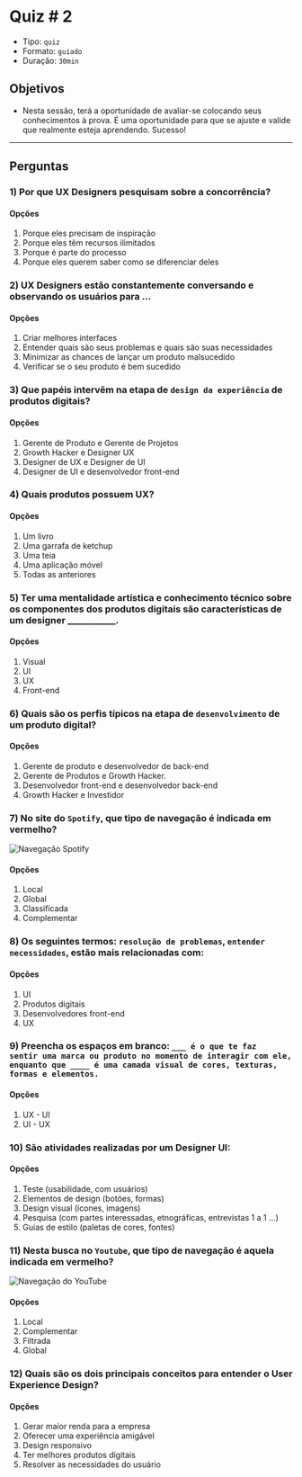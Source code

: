 # Quiz # 2

* Tipo: `quiz`
* Formato: `guiado`
* Duração: `30min`

## Objetivos

* Nesta sessão, terá a oportunidade de avaliar-se colocando seus conhecimentos à prova. É uma oportunidade para que se ajuste e valide que realmente esteja aprendendo. Sucesso!

***

## Perguntas

### 1) Por que UX Designers pesquisam sobre a concorrência?

#### Opções

1. Porque eles precisam de inspiração
2. Porque eles têm recursos ilimitados
3. Porque é parte do processo
4. Porque eles querem saber como se diferenciar deles

<solution style="display:none;">4</solution>

### 2) UX Designers estão constantemente conversando e observando os usuários para ...

#### Opções

1. Criar melhores interfaces
2. Entender quais são seus problemas e quais são suas necessidades
3. Minimizar as chances de lançar um produto malsucedido
4. Verificar se o seu produto é bem sucedido

<solution style="display:none;">2</solution>

### 3) Que papéis intervêm na etapa de `design da experiência` de produtos digitais?

#### Opções

1. Gerente de Produto e Gerente de Projetos
2. Growth Hacker e Designer UX
3. Designer de UX e Designer de UI
4. Designer de UI e desenvolvedor front-end

<solution style="display:none;">3</solution>

### 4) Quais produtos possuem UX?

#### Opções

1. Um livro
2. Uma garrafa de ketchup
3. Uma teia
4. Uma aplicação móvel
5. Todas as anteriores

<solution style="display:none;">5</solution>

### 5) Ter uma mentalidade artística e conhecimento técnico sobre os componentes dos produtos digitais são características de um designer \_\_\_\_\_\_\_\_\_\_\_.

#### Opções

1. Visual
2. UI
3. UX
4. Front-end

<solution style="display:none;">2</solution>

### 6) Quais são os perfis típicos na etapa de `desenvolvimento` de um produto digital?

#### Opções

1. Gerente de produto e desenvolvedor de back-end
2. Gerente de Produtos e Growth Hacker.
3. Desenvolvedor front-end e desenvolvedor back-end
4. Growth Hacker e Investidor

<solution style="display:none;">3</solution>

### 7) No site do `Spotify`, que tipo de navegação é indicada em vermelho?

![Navegação Spotify](https://lh4.googleusercontent.com/_xRGmmD8EJRMhJPzE0CmPK-hu3BPrvvttPDDjgGTAcMhAPkzP0QEhNWgGp6Px6G3H3VcDQJhTddG4oalw__kpRPfSVYHJPgMhyKkLyBisEW9Plxe9XM61tubh2hMnTQX6Y5X5gQmefk)

#### Opções

1. Local
2. Global
3. Classificada
4. Complementar

<solution style="display:none;">2</solution>

### 8) Os seguintes termos: `resolução de problemas`, `entender necessidades`, estão mais relacionadas com:

#### Opções

1. UI
2. Produtos digitais
3. Desenvolvedores front-end
4. UX

<solution style="display:none;">4</solution>

### 9) Preencha os espaços em branco:  `___ é o que te faz  sentir uma marca ou produto no momento de interagir com ele, enquanto que ____ é uma camada visual de cores, texturas, formas e elementos.`

#### Opções

1. UX - UI
2. UI - UX

<solution style="display:none;">1</solution>

### 10) São atividades realizadas por um Designer UI:

#### Opções

1. Teste \(usabilidade, com usuários\)
2. Elementos de design \(botões, formas\)
3. Design visual \(ícones, imagens\)
4. Pesquisa \(com partes interessadas, etnográficas, entrevistas 1 a 1 ...\)
5. Guias de estilo \(paletas de cores, fontes\)

<solution style="display:none;">2,3,5</solution>

### 11) Nesta busca no `Youtube`, que tipo de navegação é aquela indicada em vermelho?

![Navega&#xE7;&#xE3;o do YouTube](https://lh3.googleusercontent.com/K_m6buhGG2DAr2GuQiq-vEL-dsHsBMfRYdrGSW6QXbl4eDDZIBW_ygvI6H_2h3yh4OPBWQXofy5uo5Pt-4Yt3554Q6fL3I2PHk3BTsgK2frCrhMo23llJdkeBZSjtxoM7PL4uZgErLw)

#### Opções

1. Local
2. Complementar
3. Filtrada
4. Global

<solution style="display:none;">3</solution>

### 12) Quais são os dois principais conceitos para entender o User Experience Design?

#### Opções

1. Gerar maior renda para a empresa
2. Oferecer uma experiência amigável
3. Design responsivo
4. Ter melhores produtos digitais
5. Resolver as necessidades do usuário

<solution style="display:none;">2,5</solution>

